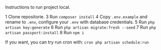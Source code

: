 Instructions to run project local.

1 Clone repositorie.
3 Run `composer install`
4 Copy `.env.example` and rename to `.env`, configure your `.env` with database credentials.
5 Run `php artisan key:generate`
6 Run `php artisan migrate:fresh --seed`
7 Run `php artisan passport:install`
8 Run `npm i`

If you want, you can try run cron with: `cron php artisan schedule:run`
